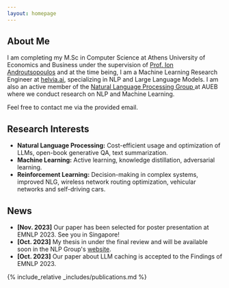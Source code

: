 ```yaml
---
layout: homepage
---
```


## About Me

I am completing my M.Sc in Computer Science at Athens University of Economics and
Business under the supervision of [Prof. Ion Androutsopoulos](https://www2.aueb.gr/users/ion/) and at the time being, I am a Machine Learning Research Engineer at [helvia.ai](https://helvia.ai/), specializing in NLP and Large Language Models. I am also an active member of the <a href="http://nlp.cs.aueb.gr/" target="_blank"> Natural Language Processing Group </a> at AUEB where we conduct research on NLP and Machine Learning.

Feel free to contact me via the provided email. <!-- Time where I am is currently: {{ "now" | date: "%H:%M" }}-->
## Research Interests


- **Natural Language Processing:** Cost-efficient usage and optimization of LLMs, open-book generative QA, text summarization.
- **Machine Learning:** Active learning, knowledge distillation, adversarial learning.
- **Reinforcement Learning:** Decision-making in complex systems, improved NLG, wireless network routing optimization, vehicular networks and self-driving cars.

## News

- **[Nov. 2023]** Our paper has been selected for poster presentation at EMNLP 2023. See you in Singapore!
- **[Oct. 2023]** My thesis in under the final review and will be available soon in the NLP Group's [website](http://nlp.cs.aueb.gr/theses.html).
- **[Oct. 2023]** Our paper about LLM caching is accepted to the Findings of EMNLP 2023.

{% include_relative _includes/publications.md %}

<!-- {% include_relative _includes/services.md %} -->
